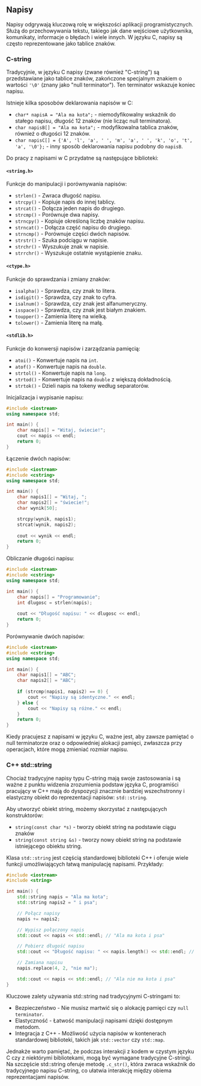 ## Napisy

Napisy odgrywają kluczową rolę w większości aplikacji programistycznych. Służą do przechowywania tekstu, takiego jak dane wejściowe użytkownika, komunikaty, informacje o błędach i wiele innych. W języku C, napisy są często reprezentowane jako tablice znaków.

### C-string

Tradycyjnie, w języku C napisy (zwane również "C-string") są przedstawiane jako tablice znaków, zakończone specjalnym znakiem o wartości `'\0'` (znany jako "null terminator"). Ten terminator wskazuje koniec napisu.

Istnieje kilka sposobów deklarowania napisów w C:

* `char* napisA = "Ala ma kota";` - niemodyfikowalny wskaźnik do stałego napisu, długość 12 znaków (nie licząc null terminatora).
* `char napisB[] = "Ala ma kota";` - modyfikowalna tablica znaków, również o długości 12 znaków.
* `char napisC[] = {'A', 'l', 'a', ' ', 'm', 'a', ' ', 'k', 'o', 't', 'a', '\0'};` - inny sposób deklarowania napisu podobny do `napisB`.

Do pracy z napisami w C przydatne są następujące biblioteki:

#### `<string.h>`
Funkcje do manipulacji i porównywania napisów:

- `strlen()` - Zwraca długość napisu.
- `strcpy()` - Kopiuje napis do innej tablicy.
- `strcat()` - Dołącza jeden napis do drugiego.
- `strcmp()` - Porównuje dwa napisy.
- `strncpy()` - Kopiuje określoną liczbę znaków napisu.
- `strncat()` - Dołącza część napisu do drugiego.
- `strncmp()` - Porównuje części dwóch napisów.
- `strstr()` - Szuka podciągu w napisie.
- `strchr()` - Wyszukuje znak w napisie.
- `strrchr()` - Wyszukuje ostatnie wystąpienie znaku.

#### `<ctype.h>`
Funkcje do sprawdzania i zmiany znaków:

- `isalpha()` - Sprawdza, czy znak to litera.
- `isdigit()` - Sprawdza, czy znak to cyfra.
- `isalnum()` - Sprawdza, czy znak jest alfanumeryczny.
- `isspace()` - Sprawdza, czy znak jest białym znakiem.
- `toupper()` - Zamienia literę na wielką.
- `tolower()` - Zamienia literę na małą.

#### `<stdlib.h>`
Funkcje do konwersji napisów i zarządzania pamięcią:

- `atoi()` - Konwertuje napis na `int`.
- `atof()` - Konwertuje napis na `double`.
- `strtol()` - Konwertuje napis na `long`.
- `strtod()` - Konwertuje napis na `double` z większą dokładnością.
- `strtok()` - Dzieli napis na tokeny według separatorów.

Inicjalizacja i wypisanie napisu:

```cpp
#include <iostream>
using namespace std;

int main() {
    char napis[] = "Witaj, świecie!";
    cout << napis << endl;
    return 0;
}
```

Łączenie dwóch napisów:

```cpp
#include <iostream>
#include <cstring>
using namespace std;

int main() {
    char napis1[] = "Witaj, ";
    char napis2[] = "świecie!";
    char wynik[50];

    strcpy(wynik, napis1);
    strcat(wynik, napis2);
    
    cout << wynik << endl;
    return 0;
}
```

Obliczanie długości napisu:

```cpp
#include <iostream>
#include <cstring>
using namespace std;

int main() {
    char napis[] = "Programowanie";
    int dlugosc = strlen(napis);
    
    cout << "Długość napisu: " << dlugosc << endl;
    return 0;
}
```

Porównywanie dwóch napisów:

```cpp
#include <iostream>
#include <cstring>
using namespace std;

int main() {
    char napis1[] = "ABC";
    char napis2[] = "ABC";
    
    if (strcmp(napis1, napis2) == 0) {
        cout << "Napisy są identyczne." << endl;
    } else {
        cout << "Napisy są różne." << endl;
    }
    return 0;
}
```

Kiedy pracujesz z napisami w języku C, ważne jest, aby zawsze pamiętać o null terminatorze oraz o odpowiedniej alokacji pamięci, zwłaszcza przy operacjach, które mogą zmieniać rozmiar napisu.

### C++ std::string

Chociaż tradycyjne napisy typu C-string mają swoje zastosowania i są ważne z punktu widzenia zrozumienia podstaw języka C, programiści pracujący w C++ mają do dyspozycji znacznie bardziej wszechstronny i elastyczny obiekt do reprezentacji napisów: `std::string`.

Aby utworzyć obiekt string, możemy skorzystać z następujących konstruktorów:

* `string(const char *s)` - tworzy obiekt string na podstawie ciągu znaków
* `string(const string &s)` - tworzy nowy obiekt string na podstawie istniejącego obiektu string.

Klasa `std::string` jest częścią standardowej biblioteki C++ i oferuje wiele funkcji umożliwiających łatwą manipulację napisami. Przykłady:

```cpp
#include <iostream>
#include <string>

int main() {
    std::string napis = "Ala ma kota";
    std::string napis2 = " i psa";

    // Połącz napisy
    napis += napis2;

    // Wypisz połączony napis
    std::cout << napis << std::endl; // "Ala ma kota i psa"

    // Pobierz długość napisu
    std::cout << "Długość napisu: " << napis.length() << std::endl; // 17

    // Zamiana napisu
    napis.replace(4, 2, "nie ma");

    std::cout << napis << std::endl; // "Ala nie ma kota i psa"
}
```

Kluczowe zalety używania std::string nad tradycyjnymi C-stringami to:

- Bezpieczeństwo - Nie musisz martwić się o alokację pamięci czy `null terminator`.
- Elastyczność - Łatwość manipulacji napisami dzięki dostępnym metodom.
- Integracja z C++ - Możliwość użycia napisów w kontenerach standardowej biblioteki, takich jak `std::vector` czy `std::map`.

Jednakże warto pamiętać, że podczas interakcji z kodem w czystym języku C czy z niektórymi bibliotekami, mogą być wymagane tradycyjne C-stringi. Na szczęście std::string oferuje metodę `.c_str()`, która zwraca wskaźnik do tradycyjnego napisu C-string, co ułatwia interakcję między obiema reprezentacjami napisów.
